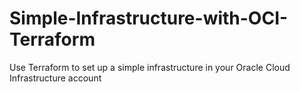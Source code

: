 # Simple-Infrastructure-with-OCI-Terraform
Use Terraform to set up a simple infrastructure in your Oracle Cloud Infrastructure account
